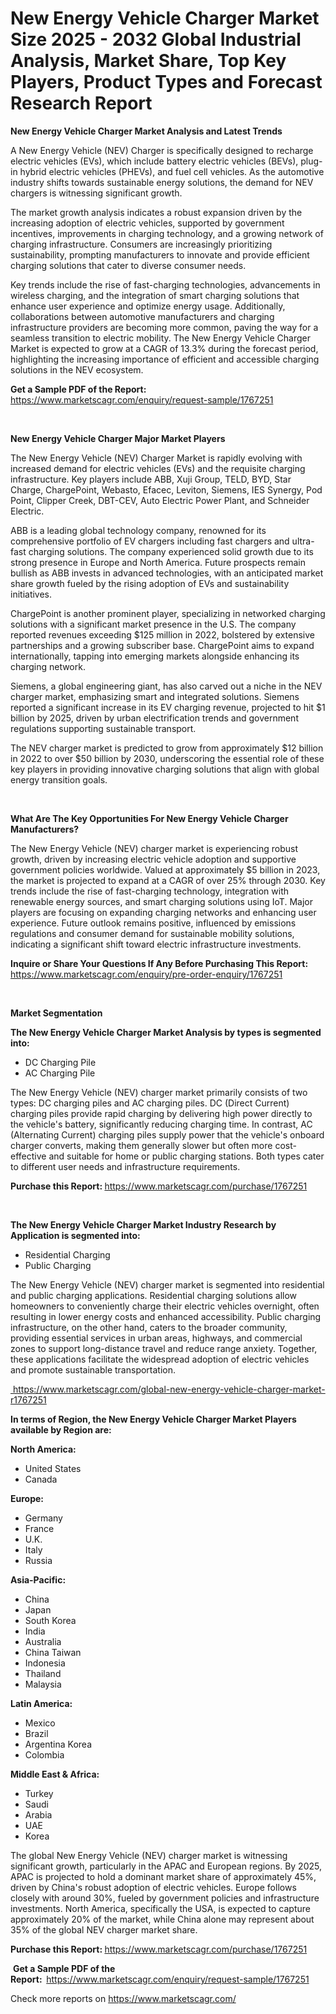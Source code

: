 <p><h1>New Energy Vehicle Charger Market Size 2025 - 2032 Global Industrial Analysis, Market Share, Top Key Players, Product Types and Forecast Research Report</h1></p><p><strong>New Energy Vehicle Charger Market Analysis and Latest Trends</strong></p>
<p><p>A New Energy Vehicle (NEV) Charger is specifically designed to recharge electric vehicles (EVs), which include battery electric vehicles (BEVs), plug-in hybrid electric vehicles (PHEVs), and fuel cell vehicles. As the automotive industry shifts towards sustainable energy solutions, the demand for NEV chargers is witnessing significant growth. </p><p>The market growth analysis indicates a robust expansion driven by the increasing adoption of electric vehicles, supported by government incentives, improvements in charging technology, and a growing network of charging infrastructure. Consumers are increasingly prioritizing sustainability, prompting manufacturers to innovate and provide efficient charging solutions that cater to diverse consumer needs.</p><p>Key trends include the rise of fast-charging technologies, advancements in wireless charging, and the integration of smart charging solutions that enhance user experience and optimize energy usage. Additionally, collaborations between automotive manufacturers and charging infrastructure providers are becoming more common, paving the way for a seamless transition to electric mobility. The New Energy Vehicle Charger Market is expected to grow at a CAGR of 13.3% during the forecast period, highlighting the increasing importance of efficient and accessible charging solutions in the NEV ecosystem.</p></p>
<p><strong>Get a Sample PDF of the Report:&nbsp;</strong> <a href="https://www.marketscagr.com/enquiry/request-sample/1767251?utm_campaign=2116&utm_medium=2&utm_source=Github&utm_content=ia&utm_term=31032025&utm_id=new-energy-vehicle-charger">https://www.marketscagr.com/enquiry/request-sample/1767251</a></p>
<p>&nbsp;</p>
<p><strong>New Energy Vehicle Charger Major Market Players</strong></p>
<p><p>The New Energy Vehicle (NEV) Charger Market is rapidly evolving with increased demand for electric vehicles (EVs) and the requisite charging infrastructure. Key players include ABB, Xuji Group, TELD, BYD, Star Charge, ChargePoint, Webasto, Efacec, Leviton, Siemens, IES Synergy, Pod Point, Clipper Creek, DBT-CEV, Auto Electric Power Plant, and Schneider Electric. </p><p>ABB is a leading global technology company, renowned for its comprehensive portfolio of EV chargers including fast chargers and ultra-fast charging solutions. The company experienced solid growth due to its strong presence in Europe and North America. Future prospects remain bullish as ABB invests in advanced technologies, with an anticipated market share growth fueled by the rising adoption of EVs and sustainability initiatives.</p><p>ChargePoint is another prominent player, specializing in networked charging solutions with a significant market presence in the U.S. The company reported revenues exceeding $125 million in 2022, bolstered by extensive partnerships and a growing subscriber base. ChargePoint aims to expand internationally, tapping into emerging markets alongside enhancing its charging network.</p><p>Siemens, a global engineering giant, has also carved out a niche in the NEV charger market, emphasizing smart and integrated solutions. Siemens reported a significant increase in its EV charging revenue, projected to hit $1 billion by 2025, driven by urban electrification trends and government regulations supporting sustainable transport.</p><p>The NEV charger market is predicted to grow from approximately $12 billion in 2022 to over $50 billion by 2030, underscoring the essential role of these key players in providing innovative charging solutions that align with global energy transition goals.</p></p>
<p>&nbsp;</p>
<p><strong>What Are The Key Opportunities For New Energy Vehicle Charger Manufacturers?</strong></p>
<p><p>The New Energy Vehicle (NEV) charger market is experiencing robust growth, driven by increasing electric vehicle adoption and supportive government policies worldwide. Valued at approximately $5 billion in 2023, the market is projected to expand at a CAGR of over 25% through 2030. Key trends include the rise of fast-charging technology, integration with renewable energy sources, and smart charging solutions using IoT. Major players are focusing on expanding charging networks and enhancing user experience. Future outlook remains positive, influenced by emissions regulations and consumer demand for sustainable mobility solutions, indicating a significant shift toward electric infrastructure investments.</p></p>
<p><strong>Inquire or Share Your Questions If Any Before Purchasing This Report:</strong> <a href="https://www.marketscagr.com/enquiry/pre-order-enquiry/1767251?utm_campaign=2116&utm_medium=2&utm_source=Github&utm_content=ia&utm_term=31032025&utm_id=new-energy-vehicle-charger">https://www.marketscagr.com/enquiry/pre-order-enquiry/1767251</a></p>
<p>&nbsp;</p>
<p><strong>Market Segmentation</strong></p>
<p><strong>The New Energy Vehicle Charger Market Analysis by types is segmented into:</strong></p>
<p><ul><li>DC Charging Pile</li><li>AC Charging Pile</li></ul></p>
<p><p>The New Energy Vehicle (NEV) charger market primarily consists of two types: DC charging piles and AC charging piles. DC (Direct Current) charging piles provide rapid charging by delivering high power directly to the vehicle's battery, significantly reducing charging time. In contrast, AC (Alternating Current) charging piles supply power that the vehicle's onboard charger converts, making them generally slower but often more cost-effective and suitable for home or public charging stations. Both types cater to different user needs and infrastructure requirements.</p></p>
<p><strong>Purchase this Report:&nbsp;</strong><a href="https://www.marketscagr.com/purchase/1767251?utm_campaign=2116&utm_medium=2&utm_source=Github&utm_content=ia&utm_term=31032025&utm_id=new-energy-vehicle-charger">https://www.marketscagr.com/purchase/1767251</a></p>
<p>&nbsp;</p>
<p><strong>The New Energy Vehicle Charger Market Industry Research by Application is segmented into:</strong></p>
<p><ul><li>Residential Charging</li><li>Public Charging</li></ul></p>
<p><p>The New Energy Vehicle (NEV) charger market is segmented into residential and public charging applications. Residential charging solutions allow homeowners to conveniently charge their electric vehicles overnight, often resulting in lower energy costs and enhanced accessibility. Public charging infrastructure, on the other hand, caters to the broader community, providing essential services in urban areas, highways, and commercial zones to support long-distance travel and reduce range anxiety. Together, these applications facilitate the widespread adoption of electric vehicles and promote sustainable transportation.</p></p>
<p><a href="https://www.marketscagr.com/global-new-energy-vehicle-charger-market-r1767251?utm_campaign=2116&utm_medium=2&utm_source=Github&utm_content=ia&utm_term=31032025&utm_id=new-energy-vehicle-charger">&nbsp;https://www.marketscagr.com/global-new-energy-vehicle-charger-market-r1767251</a></p>
<p><strong>In terms of Region, the New Energy Vehicle Charger Market Players available by Region are:</strong></p>
<p>
    <p> <strong> North America: </strong>
        <ul>
            <li>United States</li>
            <li>Canada</li>
        </ul>
        </p> 
    <p> <strong> Europe: </strong>
        <ul>
            <li>Germany</li>
            <li>France</li>
            <li>U.K.</li>
            <li>Italy</li>
            <li>Russia</li>
        </ul>
        </p> 
    <p> <strong> Asia-Pacific: </strong>
        <ul>
            <li>China</li>
            <li>Japan</li>
            <li>South Korea</li>
            <li>India</li>
            <li>Australia</li>
            <li>China Taiwan</li>
            <li>Indonesia</li>
            <li>Thailand</li>
            <li>Malaysia</li>
        </ul>
        </p> 
    <p> <strong> Latin America: </strong>
        <ul>
            <li>Mexico</li>
            <li>Brazil</li>
            <li>Argentina Korea</li>
            <li>Colombia</li>
        </ul>
        </p> 
    <p> <strong> Middle East & Africa: </strong>
        <ul>
            <li>Turkey</li>
            <li>Saudi</li>
            <li>Arabia</li>
            <li>UAE</li>
            <li>Korea</li>
        </ul>
    </p>
    </p>
<p><p>The global New Energy Vehicle (NEV) charger market is witnessing significant growth, particularly in the APAC and European regions. By 2025, APAC is projected to hold a dominant market share of approximately 45%, driven by China's robust adoption of electric vehicles. Europe follows closely with around 30%, fueled by government policies and infrastructure investments. North America, specifically the USA, is expected to capture approximately 20% of the market, while China alone may represent about 35% of the global NEV charger market share.</p></p>
<p><strong>Purchase this Report: </strong><a href="https://www.marketscagr.com/purchase/1767251?utm_campaign=2116&utm_medium=2&utm_source=Github&utm_content=ia&utm_term=31032025&utm_id=new-energy-vehicle-charger">https://www.marketscagr.com/purchase/1767251</a></p>
<p>&nbsp;<strong>Get a Sample PDF of the Report:&nbsp;&nbsp;</strong><a href="https://www.marketscagr.com/enquiry/request-sample/1767251?utm_campaign=2116&utm_medium=2&utm_source=Github&utm_content=ia&utm_term=31032025&utm_id=new-energy-vehicle-charger">https://www.marketscagr.com/enquiry/request-sample/1767251</a></p>
<p><strong></strong></p>
<p>Check more reports on <a href="https://www.marketscagr.com/?utm_campaign=2116&utm_medium=2&utm_source=Github&utm_content=ia&utm_term=31032025&utm_id=new-energy-vehicle-charger">https://www.marketscagr.com/</a></p>